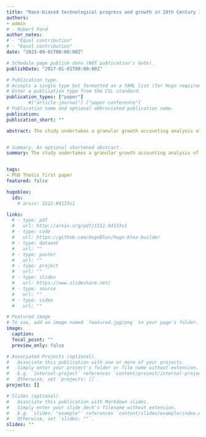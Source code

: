 ```yaml
---
title: "Race-biased technological progress and growth in 20th Century Industrial South Africa"
authors:
- admin
# - Robert Ford
author_notes:
# - "Equal contribution"
# - "Equal contribution"
date: "2023-09-01T00:00:00Z"

# Schedule page publish date (NOT publication's date).
publishDate: "2017-01-01T00:00:00Z"

# Publication type.
# Accepts a single type but formatted as a YAML list (for Hugo requirements).
# Enter a publication type from the CSL standard.
publication_types: ["paper"]
        #["article-journal"] ["paper-conference"]
# Publication name and optional abbreviated publication name.
publication: 
publication_short: ""

abstract: The study undertakes a granular growth accounting analysis of the mining and manufacturing sectors, the twin engines of 20th-century growth. It finds that manufacturing growth was driven by technological progress that was racially biased, while the mining sector relied more heavily on the intensification of cheap, unskilled Black labour.


# Summary. An optional shortened abstract.
summary: The study undertakes a granular growth accounting analysis of the mining and manufacturing sectors, the twin engines of 20th-century growth. It finds that manufacturing growth was driven by technological progress that was racially biased, while the mining sector relied more heavily on the intensification of cheap, unskilled Black labour.


tags:
- PhD Thesis first paper
featured: false

hugoblox:
  ids:
    # arxiv: 1512.04133v1

links:
  # - type: pdf
  #   url: http://arxiv.org/pdf/1512.04133v1
  # - type: code
  #   url: https://github.com/HugoBlox/hugo-blox-builder
  # - type: dataset
  #   url: ""
  # - type: poster
  #   url: ""
  # - type: project
  #   url: ""
  # - type: slides
  #   url: https://www.slideshare.net/
  # - type: source
  #   url: ""
  # - type: video
  #   url: ""

# Featured image
# To use, add an image named `featured.jpg/png` to your page's folder. 
image:
  caption: 
  focal_point: ""
  preview_only: false

# Associated Projects (optional).
#   Associate this publication with one or more of your projects.
#   Simply enter your project's folder or file name without extension.
#   E.g. `internal-project` references `content/project/internal-project/index.md`.
#   Otherwise, set `projects: []`.
projects: []

# Slides (optional).
#   Associate this publication with Markdown slides.
#   Simply enter your slide deck's filename without extension.
#   E.g. `slides: "example"` references `content/slides/example/index.md`.
#   Otherwise, set `slides: ""`.
slides: ""
---
```


<!-- {{% callout note %}}
Click the *Cite* button above to demo the feature to enable visitors to import publication metadata into their reference management software.
{{% /callout %}}

{{% callout note %}}
Create your slides in Markdown - click the *Slides* button to check out the example.
{{% /callout %}}

Add the publication's **full text** or **supplementary notes** here. You can use rich formatting such as including [code, math, and images](https://docs.hugoblox.com/content/writing-markdown-latex/). -->
